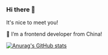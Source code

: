 ### Hi there 👋

It's nice to meet you!

🌱 I’m a frontend developer from China!



[![Anurag's GitHub stats](https://github-readme-stats.vercel.app/api?username=wenyuanw&show_icons=true&theme=dracula)](https://github.com/anuraghazra/github-readme-stats)


<!--
**wenyuanw/wenyuanw** is a ✨ _special_ ✨ repository because its `README.md` (this file) appears on your GitHub profile.

Here are some ideas to get you started:

- 🔭 I’m currently working on ...
- 🌱 I’m currently learning ...
- 👯 I’m looking to collaborate on ...
- 🤔 I’m looking for help with ...
- 💬 Ask me about ...
- 📫 How to reach me: ...
- 😄 Pronouns: ...
- ⚡ Fun fact: ...
- 📫 Welcom to my [Blog](https://wenyuanw.github.io/MyBlog/#/).
-->
